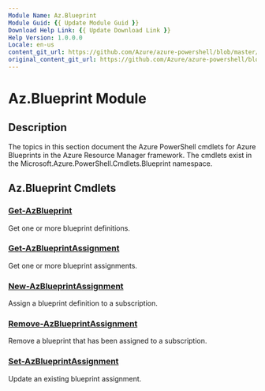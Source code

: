 ```yaml
---
Module Name: Az.Blueprint
Module Guid: {{ Update Module Guid }}
Download Help Link: {{ Update Download Link }}
Help Version: 1.0.0.0
Locale: en-us
content_git_url: https://github.com/Azure/azure-powershell/blob/master/src/Blueprint/Blueprint/help/Az.Blueprint.md
original_content_git_url: https://github.com/Azure/azure-powershell/blob/master/src/Blueprint/Blueprint/help/Az.Blueprint.md
---
```


# Az.Blueprint Module
## Description
The topics in this section document the Azure PowerShell cmdlets for Azure Blueprints in the Azure Resource Manager framework. The cmdlets exist in the Microsoft.Azure.PowerShell.Cmdlets.Blueprint namespace.

## Az.Blueprint Cmdlets
### [Get-AzBlueprint](Get-AzBlueprint.md)
Get one or more blueprint definitions.

### [Get-AzBlueprintAssignment](Get-AzBlueprintAssignment.md)
Get one or more blueprint assignments.

### [New-AzBlueprintAssignment](New-AzBlueprintAssignment.md)
Assign a blueprint definition to a subscription.

### [Remove-AzBlueprintAssignment](Remove-AzBlueprintAssignment.md)
Remove a blueprint that has been assigned to a subscription.

### [Set-AzBlueprintAssignment](Set-AzBlueprintAssignment.md)
Update an existing blueprint assignment.


